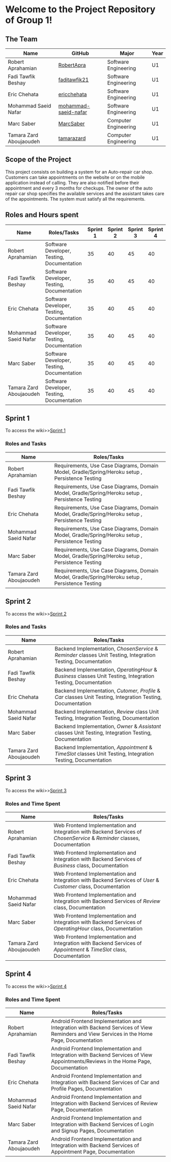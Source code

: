 # **Welcome to the Project Repository of Group 1!**

## The Team
| Name                    | GitHub                                                          | Major               | Year |
| ------------------------| ----------------------------------------------------------------|---------------------|------|
| Robert Aprahamian       | [RobertApra](https://github.com/RobertApra)                     |Software Engineering | U1   |
| Fadi Tawfik Beshay      | [faditawfik21](https://github.com/faditawfik21)                 |Software Engineering | U1   |
| Eric Chehata            | [ericchehata](https://github.com/ericchehata)                   |Software Engineering | U1   |
| Mohammad Saeid Nafar    | [mohammad-saeid-nafar](https://github.com/mohammad-saeid-nafar) |Software Engineering | U1   |
| Marc Saber              | [MarcSaber](https://github.com/MarcSaber)                       |Computer Engineering | U1   |
| Tamara Zard Aboujaoudeh | [tamarazard](https://github.com/tamarazard)                     |Computer Engineering | U1   |

## Scope of the Project
This project consists on building a system for an Auto-repair car shop. Customers can take appointments on the website or on the mobile application instead of calling. They are also notified before their appointment and every 3 months for checkups. The owner of the auto repair car shop specifies the available services and the assistant takes care of the appointments. The system must satisfy all the requirements.

## Roles and Hours spent

| Name                    | Roles/Tasks                                | Sprint 1           | Sprint 2 | Sprint 3 | Sprint 4|
| ------------------------| -------------------------------------------|--------------------|----------|----------|---------|
| Robert Aprahamian       | Software Developer, Testing, Documentation |                35  | 40       | 45       | 40      |
| Fadi Tawfik Beshay      | Software Developer, Testing, Documentation |                35  | 40       | 45       | 40      |
| Eric Chehata            | Software Developer, Testing, Documentation |                35  | 40       | 45       | 40      |  
| Mohammad Saeid Nafar    | Software Developer, Testing, Documentation |                35  | 40       | 45       | 40      |
| Marc Saber              | Software Developer, Testing, Documentation |                35  | 40       | 45       | 40      |
| Tamara Zard Aboujaoudeh | Software Developer, Testing, Documentation |                35  | 40       | 45       | 40      |


## Sprint 1 
To access the wiki>>[Sprint 1](https://github.com/McGill-ECSE321-Winter2021/project-group-01/wiki#sprint-1)
### Roles and Tasks
| Name                    | Roles/Tasks                                                                                    | 
| ------------------------| -----------------------------------------------------------------------------------------------|
| Robert Aprahamian       | Requirements, Use Case Diagrams, Domain Model, Gradle/Spring/Heroku setup , Persistence Testing|                
| Fadi Tawfik Beshay      | Requirements, Use Case Diagrams, Domain Model, Gradle/Spring/Heroku setup , Persistence Testing|               
| Eric Chehata            | Requirements, Use Case Diagrams, Domain Model, Gradle/Spring/Heroku setup , Persistence Testing|               
| Mohammad Saeid Nafar    | Requirements, Use Case Diagrams, Domain Model, Gradle/Spring/Heroku setup , Persistence Testing|               
| Marc Saber              | Requirements, Use Case Diagrams, Domain Model, Gradle/Spring/Heroku setup , Persistence Testing|               
| Tamara Zard Aboujaoudeh | Requirements, Use Case Diagrams, Domain Model, Gradle/Spring/Heroku setup , Persistence Testing|               

## Sprint 2
To access the wiki>>[Sprint 2](https://github.com/McGill-ECSE321-Winter2021/project-group-01/wiki#sprint-2)
### Roles and Tasks
| Name                    | Roles/Tasks                                                                                                   | 
| ------------------------| --------------------------------------------------------------------------------------------------------------|
| Robert Aprahamian       | Backend Implementation, _ChosenService_ & _Reminder_ classes Unit Testing, Integration Testing, Documentation |              
| Fadi Tawfik Beshay      | Backend Implementation, _OperatingHour_ & _Business_ classes Unit Testing, Integration Testing, Documentation |                
| Eric Chehata            | Backend Implementation, _Cutomer, Profile_ & _Car_ classes Unit Testing, Integration Testing, Documentation   |             
| Mohammad Saeid Nafar    | Backend Implementation, _Review_ class Unit Testing, Integration Testing, Documentation                       |         
| Marc Saber              | Backend Implementation, _Owner_ & _Assistant_ classes Unit Testing, Integration Testing, Documentation        | 
| Tamara Zard Aboujaoudeh | Backend Implementation, _Appointment_ & _TimeSlot_ classes Unit Testing, Integration Testing, Documentation   |


## Sprint 3
To access the wiki>>[Sprint 3](https://github.com/McGill-ECSE321-Winter2021/project-group-01/wiki#sprint-3)
### Roles and Time Spent
| Name                    | Roles/Tasks                                                                                                              | 
| ------------------------| -------------------------------------------------------------------------------------------------------------------------|
| Robert Aprahamian       | Web Frontend Implementation and Integration with Backend Services of _ChosenService_ & _Reminder_ classes, Documentation |               
| Fadi Tawfik Beshay      | Web Frontend Implementation and Integration with Backend Services of _Business_ class, Documentation                     |               
| Eric Chehata            | Web Frontend Implementation and Integration with Backend Services of _User_ & _Customer_ class, Documentation            |                
| Mohammad Saeid Nafar    | Web Frontend Implementation and Integration with Backend Services of _Review_ class, Documentation                       |             
| Marc Saber              | Web Frontend Implementation and Integration with Backend Services of _OperatingHour_ class, Documentation                |            
| Tamara Zard Aboujaoudeh | Web Frontend Implementation and Integration with Backend Services of _Appointment_ & _TimeSlot_ class, Documentation     | 


## Sprint 4
To access the wiki>>[Sprint 4](https://github.com/McGill-ECSE321-Winter2021/project-group-01/wiki#sprint-4)
### Roles and Time Spent
| Name                    | Roles/Tasks                                                                                                                               |
| ------------------------| ------------------------------------------------------------------------------------------------------------------------------------------|
| Robert Aprahamian       | Android Frontend Implementation and Integration with Backend Services of View Reminders and View Services in the Home Page, Documentation |         
| Fadi Tawfik Beshay      | Android Frontend Implementation and Integration with Backend Services of View Appointments/Reviews in the Home Page, Documentation        |         
| Eric Chehata            | Android Frontend Implementation and Integration with Backend Services of Car and Profile Pages, Documentation                             |    
| Mohammad Saeid Nafar    | Android Frontend Implementation and Integration with Backend Services of Review Page, Documentation                                       |  
| Marc Saber              | Android Frontend Implementation and Integration with Backend Services of Login and Signup Pages, Documentation                            |         
| Tamara Zard Aboujaoudeh | Android Frontend Implementation and Integration with Backend Services of Appointment Page, Documentation                                  |              

